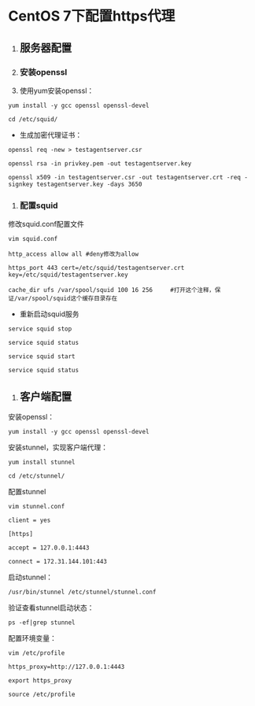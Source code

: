 # CentOS 7下配置https代理

1. ## 服务器配置
2. ### 安装openssl
3. 使用yum安装openssl：

`yum install -y gcc openssl openssl-devel`

`cd /etc/squid/`

* 生成加密代理证书：

`openssl req -new > testagentserver.csr`

`openssl rsa -in privkey.pem -out testagentserver.key`

`openssl x509 -in testagentserver.csr -out testagentserver.crt -req -signkey testagentserver.key -days 3650`

1. ### 配置squid

修改squid.conf配置文件

`vim squid.conf`

`http_access allow all #deny修改为allow`

`https_port 443 cert=/etc/squid/testagentserver.crt key=/etc/squid/testagentserver.key`

`cache_dir ufs /var/spool/squid 100 16 256     #打开这个注释，保证/var/spool/squid这个缓存目录存在`

* 重新启动squid服务

`service squid stop`

`service squid status`

`service squid start`

`service squid status`

1. ## 客户端配置

安装openssl：

`yum install -y gcc openssl openssl-devel`

安装stunnel，实现客户端代理：

`yum install stunnel`

`cd /etc/stunnel/`

配置stunnel

`vim stunnel.conf`

`client = yes`

`[https]`

`accept = 127.0.0.1:4443`

`connect = 172.31.144.101:443`

启动stunnel：

`/usr/bin/stunnel /etc/stunnel/stunnel.conf`

验证查看stunnel启动状态：

`ps -ef|grep stunnel`

配置环境变量：

`vim /etc/profile`

`https_proxy=http://127.0.0.1:4443`

`export https_proxy`

`source /etc/profile`



